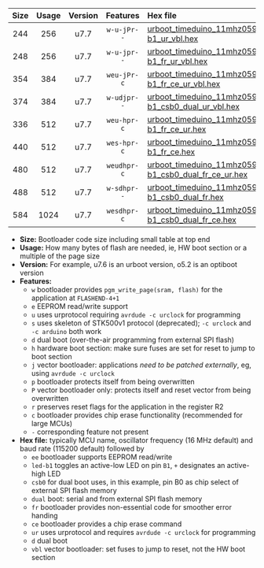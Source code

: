 |Size|Usage|Version|Features|Hex file|
|:-:|:-:|:-:|:-:|:--|
|244|256|u7.7|`w-u-jPr--`|[urboot_timeduino_11mhz0592_115200bps_led-b1_ur_vbl.hex](https://raw.githubusercontent.com/stefanrueger/urboot.hex/main/boards/timeduino/fcpu_11mhz0592/115200_bps/urboot_timeduino_11mhz0592_115200bps_led-b1_ur_vbl.hex)|
|248|256|u7.7|`w-u-jpr--`|[urboot_timeduino_11mhz0592_115200bps_led-b1_fr_ur_vbl.hex](https://raw.githubusercontent.com/stefanrueger/urboot.hex/main/boards/timeduino/fcpu_11mhz0592/115200_bps/urboot_timeduino_11mhz0592_115200bps_led-b1_fr_ur_vbl.hex)|
|354|384|u7.7|`weu-jPr-c`|[urboot_timeduino_11mhz0592_115200bps_ee_led-b1_fr_ce_ur_vbl.hex](https://raw.githubusercontent.com/stefanrueger/urboot.hex/main/boards/timeduino/fcpu_11mhz0592/115200_bps/urboot_timeduino_11mhz0592_115200bps_ee_led-b1_fr_ce_ur_vbl.hex)|
|374|384|u7.7|`w-udjpr--`|[urboot_timeduino_11mhz0592_115200bps_led-b1_csb0_dual_ur_vbl.hex](https://raw.githubusercontent.com/stefanrueger/urboot.hex/main/boards/timeduino/fcpu_11mhz0592/115200_bps/urboot_timeduino_11mhz0592_115200bps_led-b1_csb0_dual_ur_vbl.hex)|
|336|512|u7.7|`weu-hpr-c`|[urboot_timeduino_11mhz0592_115200bps_ee_led-b1_fr_ce_ur.hex](https://raw.githubusercontent.com/stefanrueger/urboot.hex/main/boards/timeduino/fcpu_11mhz0592/115200_bps/urboot_timeduino_11mhz0592_115200bps_ee_led-b1_fr_ce_ur.hex)|
|440|512|u7.7|`wes-hpr-c`|[urboot_timeduino_11mhz0592_115200bps_ee_led-b1_fr_ce.hex](https://raw.githubusercontent.com/stefanrueger/urboot.hex/main/boards/timeduino/fcpu_11mhz0592/115200_bps/urboot_timeduino_11mhz0592_115200bps_ee_led-b1_fr_ce.hex)|
|480|512|u7.7|`weudhpr-c`|[urboot_timeduino_11mhz0592_115200bps_ee_led-b1_csb0_dual_fr_ce_ur.hex](https://raw.githubusercontent.com/stefanrueger/urboot.hex/main/boards/timeduino/fcpu_11mhz0592/115200_bps/urboot_timeduino_11mhz0592_115200bps_ee_led-b1_csb0_dual_fr_ce_ur.hex)|
|488|512|u7.7|`w-sdhpr--`|[urboot_timeduino_11mhz0592_115200bps_led-b1_csb0_dual_fr.hex](https://raw.githubusercontent.com/stefanrueger/urboot.hex/main/boards/timeduino/fcpu_11mhz0592/115200_bps/urboot_timeduino_11mhz0592_115200bps_led-b1_csb0_dual_fr.hex)|
|584|1024|u7.7|`wesdhpr-c`|[urboot_timeduino_11mhz0592_115200bps_ee_led-b1_csb0_dual_fr_ce.hex](https://raw.githubusercontent.com/stefanrueger/urboot.hex/main/boards/timeduino/fcpu_11mhz0592/115200_bps/urboot_timeduino_11mhz0592_115200bps_ee_led-b1_csb0_dual_fr_ce.hex)|

- **Size:** Bootloader code size including small table at top end
- **Usage:** How many bytes of flash are needed, ie, HW boot section or a multiple of the page size
- **Version:** For example, u7.6 is an urboot version, o5.2 is an optiboot version
- **Features:**
  + `w` bootloader provides `pgm_write_page(sram, flash)` for the application at `FLASHEND-4+1`
  + `e` EEPROM read/write support
  + `u` uses urprotocol requiring `avrdude -c urclock` for programming
  + `s` uses skeleton of STK500v1 protocol (deprecated); `-c urclock` and `-c arduino` both work
  + `d` dual boot (over-the-air programming from external SPI flash)
  + `h` hardware boot section: make sure fuses are set for reset to jump to boot section
  + `j` vector bootloader: applications *need to be patched externally*, eg, using `avrdude -c urclock`
  + `p` bootloader protects itself from being overwritten
  + `P` vector bootloader only: protects itself and reset vector from being overwritten
  + `r` preserves reset flags for the application in the register R2
  + `c` bootloader provides chip erase functionality (recommended for large MCUs)
  + `-` corresponding feature not present
- **Hex file:** typically MCU name, oscillator frequency (16 MHz default) and baud rate (115200 default) followed by
  + `ee` bootloader supports EEPROM read/write
  + `led-b1` toggles an active-low LED on pin `B1`, `+` designates an active-high LED
  + `csb0` for dual boot uses, in this example, pin B0 as chip select of external SPI flash memory
  + `dual` boot: serial and from external SPI flash memory
  + `fr` bootloader provides non-essential code for smoother error handing
  + `ce` bootloader provides a chip erase command
  + `ur` uses urprotocol and requires `avrdude -c urclock` for programming
  + `d` dual boot
  + `vbl` vector bootloader: set fuses to jump to reset, not the HW boot section
